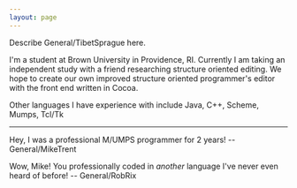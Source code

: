 ```yaml
---
layout: page
---
```


Describe General/TibetSprague here.

I'm a student at Brown University in Providence, RI. Currently I am taking an independent study with a friend researching structure oriented editing. We hope to create our own improved structure oriented programmer's editor with the front end written in Cocoa.

Other languages I have experience with include Java, C++, Scheme, Mumps, Tcl/Tk


----

Hey, I was a professional M/UMPS programmer for 2 years! -- General/MikeTrent

Wow, Mike! You professionally coded in *another* language I've never even heard of before! -- General/RobRix